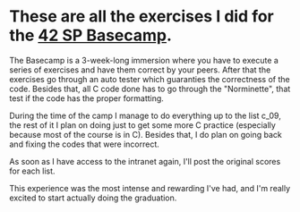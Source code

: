 # These are all the exercises I did for the [42 SP Basecamp](https://euquero.42sp.org.br/?gclid=Cj0KCQjwpcOTBhCZARIsAEAYLuWMRp4iSJgEcKv8aN3LSLZV4ndysgOvAmiTtIeaOVLAS6AWEqiJ5UIaArMlEALw_wcB).

The Basecamp is a 3-week-long immersion where you have to execute a series of exercises and have them correct by your peers. After that the exercises go through an auto tester which guaranties the correctness of the code. Besides that, all C code done has to go through the "Norminette", that test if the code has the proper formatting.

During the time of the camp I manage to do everything up to the list c_09, the rest of it I plan on doing just to get some more C practice (especially because most of the course is in C). Besides that, I do plan on going back and fixing the codes that were incorrect.

As soon as I have access to the intranet again, I'll post the original scores for each list.

This experience was the most intense and rewarding I've had, and I'm really excited to start actually doing the graduation. 
